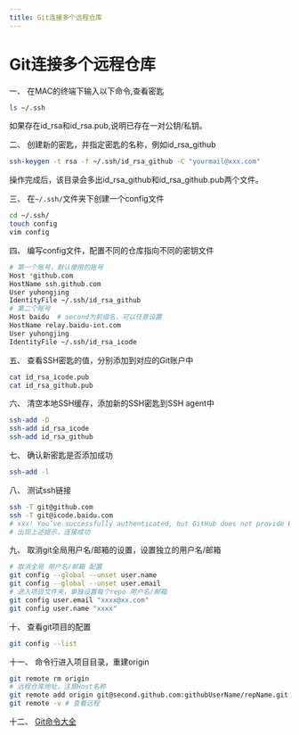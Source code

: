 ```yaml
---
title: Git连接多个远程仓库
---
```


# Git连接多个远程仓库

一、 在MAC的终端下输入以下命令,查看密匙

```bash
ls ~/.ssh
```
如果存在id_rsa和id_rsa.pub,说明已存在一对公钥/私钥。



二、 创建新的密匙，并指定密匙的名称，例如id_rsa_github

```bash
ssh-keygen -t rsa -f ~/.ssh/id_rsa_github -C "yourmail@xxx.com"
```
操作完成后，该目录会多出id_rsa_github和id_rsa_github.pub两个文件。



三、 在`~/.ssh/`文件夹下创建一个config文件
```bash
cd ~/.ssh/
touch config
vim config
```



四、 编写config文件，配置不同的仓库指向不同的密钥文件

```bash
# 第一个账号，默认使用的账号
Host *github.com
HostName ssh.github.com
User yuhongjing
IdentityFile ~/.ssh/id_rsa_github
# 第二个账号
Host baidu  # second为前缀名，可以任意设置
HostName relay.baidu-int.com
User yuhongjing
IdentityFile ~/.ssh/id_rsa_icode
```



五、 查看SSH密匙的值，分别添加到对应的Git账户中

```bash
cat id_rsa_icode.pub
cat id_rsa_github.pub
```



六、 清空本地SSH缓存，添加新的SSH密匙到SSH agent中

```bash
ssh-add -D
ssh-add id_rsa_icode
ssh-add id_rsa_github
```



七、 确认新密匙是否添加成功

```bash
ssh-add -l
```



八、 测试ssh链接

```bash
ssh -T git@github.com
ssh -T git@icode.baidu.com
# xxx! You’ve successfully authenticated, but GitHub does not provide bash access.
# 出现上述提示，连接成功
```



九、 取消git全局用户名/邮箱的设置，设置独立的用户名/邮箱

```bash
# 取消全局 用户名/邮箱 配置
git config --global --unset user.name
git config --global --unset user.email
# 进入项目文件夹，单独设置每个repo 用户名/邮箱
git config user.email "xxxx@xx.com"
git config user.name "xxxx"
```



十、 查看git项目的配置

```bash
git config --list
```



十一、 命令行进入项目目录，重建origin

```bash
git remote rm origin
# 远程仓库地址，注意Host名称
git remote add origin git@second.github.com:githubUserName/repName.git
git remote -v # 查看远程
```



十二、 [Git命令大全](../command/git.md)


